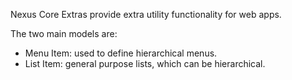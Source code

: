 Nexus Core Extras provide extra utility functionality for web apps.

The two main models are:
- Menu Item: used to define hierarchical menus.
- List Item: general purpose lists, which can be hierarchical.

